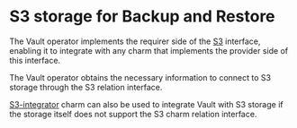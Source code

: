 # S3 storage for Backup and Restore

The Vault operator implements the requirer side of the [S3](https://charmhub.io/integrations/s3) interface, enabling it to integrate with any charm that implements the provider side of this interface.

The Vault operator obtains the necessary information to connect to S3 storage through the S3 relation interface.

[S3-integrator](https://charmhub.io/s3-integrator) charm can also be used to integrate Vault with S3 storage if the storage itself does not support the S3 charm relation interface.

